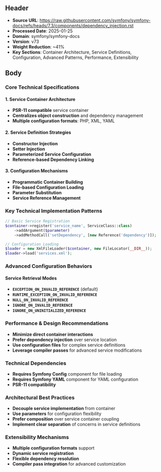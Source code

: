 ## Header
- **Source URL**: https://raw.githubusercontent.com/symfony/symfony-docs/refs/heads/7.3/components/dependency_injection.rst
- **Processed Date**: 2025-01-25
- **Domain**: symfony/symfony-docs
- **Version**: v73
- **Weight Reduction**: ~41%
- **Key Sections**: Container Architecture, Service Definitions, Configuration, Advanced Patterns, Performance, Extensibility

## Body

### Core Technical Specifications

#### 1. Service Container Architecture
- **PSR-11 compatible** service container
- **Centralizes object construction** and dependency management
- **Multiple configuration formats**: PHP, XML, YAML

#### 2. Service Definition Strategies
- **Constructor Injection**
- **Setter Injection**
- **Parameterized Service Configuration**
- **Reference-based Dependency Linking**

#### 3. Configuration Mechanisms
- **Programmatic Container Building**
- **File-based Configuration Loading**
- **Parameter Substitution**
- **Service Reference Management**

### Key Technical Implementation Patterns

```php
// Basic Service Registration
$container->register('service_name', ServiceClass::class)
    ->addArgument($parameter)
    ->addMethodCall('setDependency', [new Reference('dependency')]);

// Configuration Loading
$loader = new XmlFileLoader($container, new FileLocator(__DIR__));
$loader->load('services.xml');
```

### Advanced Configuration Behaviors

#### Service Retrieval Modes
- **`EXCEPTION_ON_INVALID_REFERENCE`** (default)
- **`RUNTIME_EXCEPTION_ON_INVALID_REFERENCE`**
- **`NULL_ON_INVALID_REFERENCE`**
- **`IGNORE_ON_INVALID_REFERENCE`**
- **`IGNORE_ON_UNINITIALIZED_REFERENCE`**

### Performance & Design Recommendations
- **Minimize direct container interactions**
- **Prefer dependency injection** over service location
- **Use configuration files** for complex service definitions
- **Leverage compiler passes** for advanced service modifications

### Technical Dependencies
- **Requires Symfony Config** component for file loading
- **Requires Symfony YAML** component for YAML configuration
- **PSR-11 compatibility**

### Architectural Best Practices
- **Decouple service implementation** from container
- **Use parameters** for configuration flexibility
- **Prefer composition** over service container coupling
- **Implement clear separation** of concerns in service definitions

### Extensibility Mechanisms
- **Multiple configuration formats** support
- **Dynamic service registration**
- **Flexible dependency resolution**
- **Compiler pass integration** for advanced customization